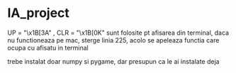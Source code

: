 # IA_project

UP = "\x1B[3A" ,  CLR = "\x1B[0K" sunt folosite pt afisarea din terminal, daca nu functioneaza pe mac, sterge linia 225, acolo se apeleaza functia care ocupa cu afisatu in terminal


trebe instalat doar numpy si pygame, dar presupun ca le ai instalate deja